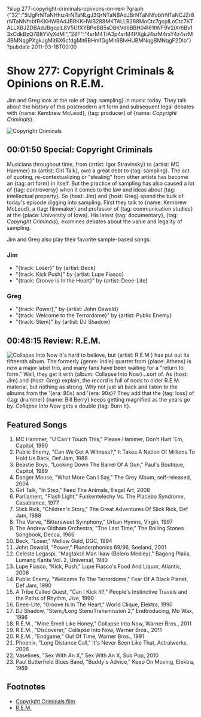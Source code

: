 ?slug 277-copyright-criminals-opinions-on-rem
?graph {"32":"5lJgFrNTaNHhiz4rNTaNLgJ3QrNTaNBAdJBrNTaNNfobfrNTaNCJZr8rNTaNNfobfRKKHWBAdJBRKKHWB288MKTALLB288MoCtc7gcplLoCtc7KTALLXBJZDBAdJBgcplL8V5UfXYBPeBB5sDBKVd6BBH04I61tWF9V2iXr6Bv13xCdkBzQ7BItYVyXdMl","28F":"4srM4TiA3p4srM4PXgkJ4srM4rsY4z4srM4BMNqgPXgkJgMit6X6cfdgMit6BHm1GgMit6BIvHUBMNqgBMNqgF2Dlb"}
?pubdate 2011-03-18T00:00

# Show 277: Copyright Criminals & Opinions on R.E.M.
Jim and Greg look at the role of {tag: sampling} in music today. They talk about the history of this postmodern art form and subsequent legal debates with {name: Kembrew McLeod}, {tag: producer} of {name: *Copyright Criminals*}. 

![Copyright Criminals](https://static.soundopinions.org/images/2011/sampling.jpg)


## 00:01:50 Special: Copyright Criminals
Musicians throughout time, from {artist: Igor Stravinsky} to {artist: MC Hammer} to {artist: Girl Talk}, owe a great debt to {tag: sampling}. The act of quoting, re-contextualizing or "stealing" from other artists has become an {tag: art form} in itself. But the practice of sampling has also caused a lot of {tag: controversy} when it comes to the law and ideas about {tag: intellectual property}. So {host: Jim} and {host: Greg} spend the bulk of today's episode digging into sampling. First they talk to {name: Kembrew McLeod}, a {tag: filmmaker} and professor of {tag: communication studies} at the {place: University of Iowa}. His latest {tag: documentary}, {tag: *Copyright Criminals*}, examines debates about the value and legality of sampling. 

Jim and Greg also play their favorite sample-based songs:

### Jim
- "{track: Loser}" by {artist: Beck}
- "{track: Kick Push}" by {artist: Lupe Fiasco}
- "{track: Groove Is In the Heart}" by {artist: Deee-Lite}

### Greg
- "{track: Power}," by {artist: John Oswald}
- "{track: Welcome to the Terrordome}" by {artist: Public Enemy}
- "{track: Stem}" by {artist: DJ Shadow}

## 00:48:15 Review: R.E.M.
![Collapse Into Now](https://static.soundopinions.org/assets/277/28F0.jpg)
It's hard to believe, but {artist: R.E.M.} has put out its fifteenth album. The formerly {genre: indie} quartet from {place: Athens} is now a major label trio, and many fans have been waiting for a "return to form." Well, they get it with {album: Collapse Into Now}...sort of. As {host: Jim} and {host: Greg} explain, the record is full of nods to older R.E.M. material, but nothing as strong. Why not just sit back and listen to the albums from the '{era: 80s} and '{era: 90s}? They add that the {tag: loss} of {tag: drummer} {name: Bill Berry} keeps getting magnified as the years go by. *Collapse Into Now* gets a double {tag: Burn It}.

## Featured Songs
1. MC Hammer, "U Can't Touch This," Please Hammer, Don't Hurt 'Em, Capitol, 1990
2. Public Enemy, "Can We Get A Witness?," It Takes A Nation Of Millions To Hold Us Back, Def Jam, 1988
3. Beastie Boys, "Looking Down The Barrel Of A Gun," Paul's Boutique, Capitol, 1989
4. Danger Mouse, "What More Can I Say," The Grey Album, self-released, 2004
5. Girl Talk, "In Step," Feed The Animals, Illegal Art, 2008
6. Parliament, "Flash Light," Funkentelechy Vs. The Placebo Syndrome, Casablanca, 1977
7. Slick Rick, "Children's Story," The Great Adventures Of Slick Rick, Def Jam, 1988
8. The Verve, "Bittersweet Symphony," Urban Hymns, Virgin, 1997
9. The Andrew Oldham Orchestra, "The Last Time," The Rolling Stones Songbook, Decca, 1966
10. Beck, "Loser," Mellow Gold, DGC, 1994
11. John Oswald, "Power," Plunderphonics 69/96, Seeland, 2001
12. Celeste Legaspi, "Magtaksil Man Ikaw (Bolero Medley)," Bagong Plaka, Lumang Kanta Vol. 2, Universal, 1980
13. Lupe Fiasco, "Kick, Push," Lupe Fiasco's Food And Liquor, Atlantic, 2006
14. Public Enemy, "Welcome To The Terrordome," Fear Of A Black Planet, Def Jam, 1990
15. A Tribe Called Quest, "Can I Kick It?," People's Instinctive Travels and the Paths of Rhythm, Jive, 1990
16. Deee-Lite, "Groove Is In The Heart," World Clique, Elektra, 1990
17. DJ Shadow, "Stem,/Long Stem/Transmission 2," Endtroducing, Mo Wax, 1996
18. R.E.M., "Mine Smell Like Honey," Collapse Into Now, Warner Bros., 2011
19. R.E.M., "Discoverer," Collapse Into Now, Warner Bros., 2011
20. R.E.M., "Endgame," Out Of Time, Warner Bros., 1991
21. Phoenix, "Long Distance Call," It's Never Been Like That, Astralwerks, 2006
22. Vaselines, "Sex With An X," Sex With An X, Sub Pop, 2010
23. Paul Butterfield Blues Band, "Buddy's Advice," Keep On Moving, Elektra, 1969

## Footnotes
- [Copyright Criminals film](https://www.youtube.com/watch?v=tIoR3PYpduo)
- [R.E.M.](http://remhq.com/index.php)
